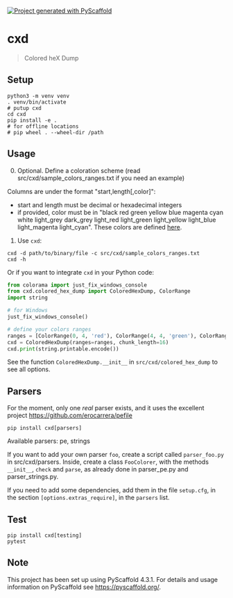 <!-- These are examples of badges you might want to add to your README:
     please update the URLs accordingly

[![Built Status](https://api.cirrus-ci.com/github/<USER>/cxd.svg?branch=main)](https://cirrus-ci.com/github/<USER>/cxd)
[![ReadTheDocs](https://readthedocs.org/projects/cxd/badge/?version=latest)](https://cxd.readthedocs.io/en/stable/)
[![Coveralls](https://img.shields.io/coveralls/github/<USER>/cxd/main.svg)](https://coveralls.io/r/<USER>/cxd)
[![PyPI-Server](https://img.shields.io/pypi/v/cxd.svg)](https://pypi.org/project/cxd/)
[![Conda-Forge](https://img.shields.io/conda/vn/conda-forge/cxd.svg)](https://anaconda.org/conda-forge/cxd)
[![Monthly Downloads](https://pepy.tech/badge/cxd/month)](https://pepy.tech/project/cxd)
[![Twitter](https://img.shields.io/twitter/url/http/shields.io.svg?style=social&label=Twitter)](https://twitter.com/cxd)
-->

[![Project generated with PyScaffold](https://img.shields.io/badge/-PyScaffold-005CA0?logo=pyscaffold)](https://pyscaffold.org/)

# cxd

> Colored heX Dump

## Setup


```shell
python3 -m venv venv
. venv/bin/activate
# putup cxd
cd cxd
pip install -e .
# for offline locations
# pip wheel . --wheel-dir /path
```

## Usage

0. Optional. Define a coloration scheme (read src/cxd/sample_colors_ranges.txt if you need an example)

Columns are under the format "start,length[,color]":

   * start and length must be decimal or hexadecimal integers
   * if provided, color must be in "black red green yellow blue magenta cyan white light_grey dark_grey light_red light_green light_yellow light_blue light_magenta light_cyan".
   These colors are defined [here](https://pypi.org/project/termcolor/).

1. Use ``cxd``:

```shell
cxd -d path/to/binary/file -c src/cxd/sample_colors_ranges.txt
cxd -h
```

Or if you want to integrate ``cxd`` in your Python code:

```python
from colorama import just_fix_windows_console
from cxd.colored_hex_dump import ColoredHexDump, ColorRange
import string

# for Windows
just_fix_windows_console()

# define your colors ranges
ranges = [ColorRange(0, 4, 'red'), ColorRange(4, 4, 'green'), ColorRange(8, 4, 'blue')]
cxd = ColoredHexDump(ranges=ranges, chunk_length=16)
cxd.print(string.printable.encode())
```

See the function `ColoredHexDump.__init__` in `src/cxd/colored_hex_dump` to see all options.

## Parsers

For the moment, only one *real* parser exists, and it uses the excellent project https://github.com/erocarrera/pefile

```shell
pip install cxd[parsers]
```

Available parsers: pe, strings

If you want to add your own parser `foo`, create a script called `parser_foo.py` in src/cxd/parsers.
Inside, create a class `FooColorer`, with the methods `__init__`, `check` and `parse`, as already done in parser_pe.py and parser_strings.py.

If you need to add some dependencies, add them in the file `setup.cfg`, in the section `[options.extras_require]`, in the `parsers` list.


## Test

```shell
pip install cxd[testing]
pytest
```


<!-- pyscaffold-notes -->

## Note

This project has been set up using PyScaffold 4.3.1. For details and usage
information on PyScaffold see https://pyscaffold.org/.
